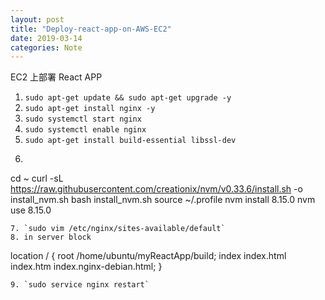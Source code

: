 ```yaml
---
layout: post
title: "Deploy-react-app-on-AWS-EC2"
date: 2019-03-14
categories: Note
---
```


EC2 上部署 React APP

1. `sudo apt-get update && sudo apt-get upgrade -y`
2. `sudo apt-get install nginx -y`
3. `sudo systemctl start nginx`
4. `sudo systemctl enable nginx`
5. `sudo apt-get install build-essential libssl-dev`
6. ```bash
cd ~
curl -sL https://raw.githubusercontent.com/creationix/nvm/v0.33.6/install.sh -o install_nvm.sh
bash install_nvm.sh
source ~/.profile
nvm install 8.15.0
nvm use 8.15.0
```
7. `sudo vim /etc/nginx/sites-available/default`
8. in server block
```
location / {
 root /home/ubuntu/myReactApp/build;
 index index.html index.htm index.nginx-debian.html;
 }
 ```
 9. `sudo service nginx restart`
